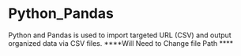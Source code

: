 # Python_Pandas
Python and Pandas is used to import targeted URL (CSV) and output organized data via CSV files.
****Will Need to Change file Path ****
